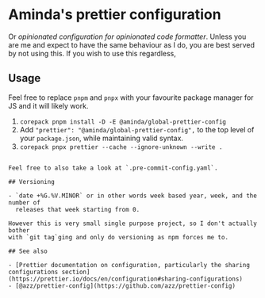 # Aminda's prettier configuration

Or _opinionated configuration for opinionated code formatter_. Unless you are me
and expect to have the same behaviour as I do, you are best served by not using
this. If you wish to use this regardless,

## Usage

Feel free to replace `pnpm` and `pnpx` with your favourite package manager for
JS and it will likely work.

1. `corepack pnpm install -D -E @aminda/global-prettier-config`
1. Add `"prettier": "@aminda/global-prettier-config",` to the top level of your
   `package.json`, while maintaining valid syntax.
1. `corepack pnpx prettier --cache --ignore-unknown --write .`

```

Feel free to also take a look at `.pre-commit-config.yaml`.

## Versioning

- `date +%G.%V.MINOR` or in other words week based year, week, and the number of
  releases that week starting from 0.

However this is very small single purpose project, so I don't actually bother
with `git tag`ging and only do versioning as npm forces me to.

## See also

- [Prettier documentation on configuration, particularly the sharing configurations section](https://prettier.io/docs/en/configuration#sharing-configurations)
- [@azz/prettier-config](https://github.com/azz/prettier-config)
```
